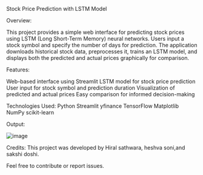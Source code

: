 Stock Price Prediction with LSTM Model


Overview:


This project provides a simple web interface for predicting stock prices using LSTM (Long Short-Term Memory) neural networks. Users input a stock symbol and specify the number of days for prediction. The application downloads historical stock data, preprocesses it, trains an LSTM model, and displays both the predicted and actual prices graphically for comparison.


Features:


Web-based interface using Streamlit
LSTM model for stock price prediction
User input for stock symbol and prediction duration
Visualization of predicted and actual prices
Easy comparison for informed decision-making






Technologies Used:
Python
Streamlit
yfinance
TensorFlow
Matplotlib
NumPy
scikit-learn



Output:

![image](https://github.com/Hiralsathwara/Stock-Market-Price-Prediction-/assets/127468119/1a760b41-f246-4802-8fa2-9fcef778b78f)





Credits:
This project was developed by Hiral sathwara, heshva soni,and sakshi doshi. 

Feel free to contribute or report issues.

